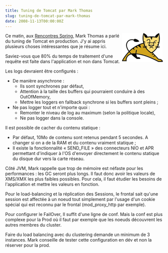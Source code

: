 ```yaml
--- 
title: Tuning de Tomcat par Mark Thomas
slug: tuning-de-tomcat-par-mark-thomas
date: 2008-11-13T00:00:00Z
---
```


<img src="/assets/images/posts/2008/11/tomcat-logo.gif" style="float:right"/>

Ce matin, aux [Rencontres Spring](http://www.rencontres-spring.com/), Mark Thomas a parlé du tuning de Tomcat en production. J'y ai appris plusieurs choses intéressantes que je résume ici.

Saviez-vous que 80% du temps de traitement d'une requête est faite dans l'application et non dans Tomcat.

Les logs devraient être configurés :

* De manière asynchrone :
    * Ils sont synchrones par défaut,
    * Attention à la taille des buffers qui pourraient conduire à des OutOfMemory,
    * Mettre les loggers en fallback synchrone si les buffers sont pleins ;
* Ne pas logger tout et n'importe quoi :
    * Remonter le niveau de log au maximum (selon la politique locale),
    * Ne pas logger dans la console.

Il est possible de cacher du contenu statique :

* Par défaut, 10Mo de contenu sont retenus pendant 5 secondes. A changer si on a de la RAM et du contenu vraiment statique ;
* Il existe la fonctionnalité « SEND_FILE » des connecteurs NIO et APR permettant d'indiquer à l'OS d'envoyer directement le contenu statique du disque dur vers la carte réseau.

Côté JVM, Mark rappelle que trop de mémoire est néfaste pour les performances : les GC seront plus longs. Il faut donc avoir les valeurs de XMS/XMX les plus faibles possibles. Pour cela, il faut étudier les besoins de l'application et mettre les valeurs en fonction.

Pour le load-balancing et la réplication des Sessions, le frontal sait qu'une session est affectée à un noeud tout simplement par l'usage d'un cookie spécial qui est reconnu par le frontal (mod_proxy_http par exemple).

Pour configurer le FailOver, Il suffit d'une ligne de conf. Mais la conf est plus complexe pour la Prod où il faut par exemple que les noeuds découvrent les autres membres du cluster.

Faire du load balancing avec du clustering demande un minimum de 3 instances. Mark conseille de tester cette configuration en dév et non la réserver pour la prod.
